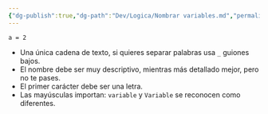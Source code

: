 ```yaml
---
{"dg-publish":true,"dg-path":"Dev/Logica/Nombrar variables.md","permalink":"/dev/logica/nombrar-variables/","created":"2024-05-29T17:42","updated":"2024-05-29T18:29"}
---
```


```bh
a = 2
```
- Una única cadena de texto, si quieres separar palabras usa `_` guiones bajos.
- El nombre debe ser muy descriptivo, mientras más detallado mejor, pero no te pases.
- El primer carácter debe ser una letra.
- Las mayúsculas importan: `variable` y `Variable` se reconocen como diferentes.
